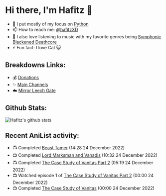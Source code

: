 # Hi there, I'm Hafitz 👋
- 🐍 I put mostly of my focus on [Python](https://python.org)
- 📫 How to reach me: [@hafitzXD](https://t.me/hafitzXD)
- 🎵 I also love listening to music with my favorite genres being [Symphonic Blackened Deathcore](https://youtu.be/qyYmS_iBcy4)
- ⚡ Fun fact: I love Cat 😺

## Breakdowns Links:
- 💰 [Donations](https://t.me/TheBreakdowns/2)
- ✨ [Main Channels](https://t.me/TheBreakdowns)
- ☁️ [Mirror Leech Gate](https://t.me/BreakdownsGate)

## Github Stats:
![Hafitz's github stats](https://github-readme-stats.vercel.app/api?username=breakdowns&show_icons=true&count_private=true&bg_color=00000000&text_color=777)

## Recent AniList activity:
<!-- ANILIST_ACTIVITY:start -->

-   📺 Completed [Beast Tamer](https://anilist.co/anime/150695) (14:28 24 December 2022)
-   📺 Completed [Lord Marksman and Vanadis](https://anilist.co/anime/20809) (10:32 24 December 2022)
-   📺 Completed [The Case Study of Vanitas Part 2](https://anilist.co/anime/135136) (05:19 24 December 2022)
-   📺 Watched episode 1 of [The Case Study of Vanitas Part 2](https://anilist.co/anime/135136) (00:00 24 December 2022)
-   📺 Completed [The Case Study of Vanitas](https://anilist.co/anime/131646) (00:00 24 December 2022)

<!-- ANILIST_ACTIVITY:end -->
